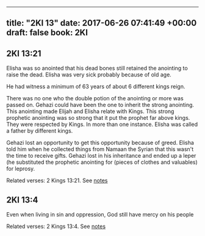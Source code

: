 
---
title: "2KI 13"
date: 2017-06-26 07:41:49 +00:00
draft: false
book: 2KI
---

## 2KI 13:21

Elisha was so anointed that his dead bones still retained the anointing to raise the dead. Elisha  was very sick probably because of old age. 

He had witness a minimum of 63 years of about 6 different kings reign.

There was no one who the double potion of the anointing or more was passed on. Gehazi could have been the one to inherit the strong anointing. This anointing made Elijah and Elisha relate with Kings. This strong prophetic anointing was so strong that it put the prophet far above kings. They were respected by Kings. In more than one instance. Elisha was called a father by different kings.


Gehazi lost an opportunity to get this opportunity because of greed. Elisha told him when he collected things from Namaan the Syrian that this wasn't the time to receive gifts. Gehazi lost in his inheritance and ended up a leper (he substituted the prophetic anointing for (pieces of clothes and valuables) for leprosy.

Related verses: 2 Kings 13:21. See [notes](https://my.bible.com/notes/2665957584746045609)


## 2KI 13:4

Even when living in sin and oppression, God still have mercy on his people

Related verses: 2 Kings 13:4. See [notes](https://my.bible.com/notes/2665948370724184221)


